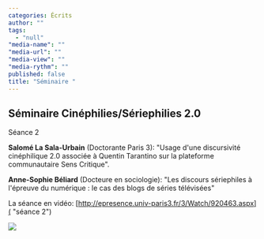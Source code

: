 ```yaml
---
categories: Écrits
author: ""
tags: 
  - "null"
"media-name": ""
"media-url": ""
"media-view": ""
"media-rythm": ""
published: false
title: "Séminaire "
---
```


## Séminaire Cinéphilies/Sériephilies 2.0
Séance 2

**Salomé La Sala-Urbain** (Doctorante Paris 3): "Usage d'une discursivité cinéphilique 2.0 associée à Quentin Tarantino sur la plateforme communautaire Sens Critique". 

**Anne-Sophie Béliard** (Docteure en sociologie): "Les discours sériephiles à l'épreuve du numérique : le cas des blogs de séries télévisées"

La séance en vidéo: [http://epresence.univ-paris3.fr/3/Watch/920463.aspx]( "séance 2")

![]({{site.baseurl}}/)

